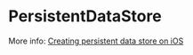 # PersistentDataStore

More info: [Creating persistent data store on iOS](https://augmentedcode.io/2018/10/21/creating-persistent-data-store-on-ios/)
